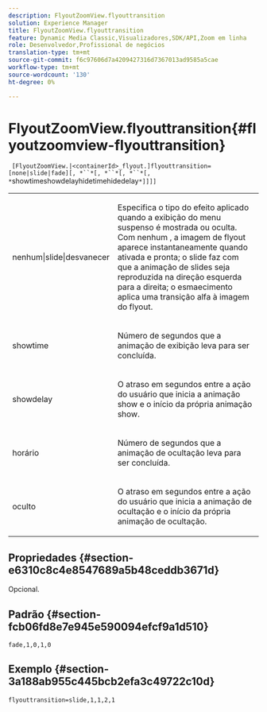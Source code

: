 ```yaml
---
description: FlyoutZoomView.flyouttransition
solution: Experience Manager
title: FlyoutZoomView.flyouttransition
feature: Dynamic Media Classic,Visualizadores,SDK/API,Zoom em linha
role: Desenvolvedor,Profissional de negócios
translation-type: tm+mt
source-git-commit: f6c97606d7a4209427316d7367013ad9585a5cae
workflow-type: tm+mt
source-wordcount: '130'
ht-degree: 0%

---
```



# FlyoutZoomView.flyouttransition{#flyoutzoomview-flyouttransition}

` [FlyoutZoomView.|<containerId>_flyout.]flyouttransition=[none|slide|fade][, *``*[, *``*[, *``*[, *`showtimeshowdelayhidetimehidedelay`*]]]]`

<table id="table_AB421835D2454ECD8AA40DBFADBAC65F"> 
 <tbody> 
  <tr> 
   <td colname="col1"> <p> <span class="codeph"> <span class="varname"> nenhum|slide|desvanecer  </span> </span> </p> </td> 
   <td colname="col2"> <p> Especifica o tipo do efeito aplicado quando a exibição do menu suspenso é mostrada ou oculta. Com <span class="codeph"> nenhum </span>, a imagem de flyout aparece instantaneamente quando ativada e pronta; <span class="codeph"> o slide </span> faz com que a animação de slides seja reproduzida na direção esquerda para a direita; <span class="codeph"> o esmaecimento </span> aplica uma transição alfa à imagem do flyout. </p> </td> 
  </tr> 
  <tr> 
   <td colname="col1"> <p> <span class="codeph"> <span class="varname"> showtime  </span> </span> </p> </td> 
   <td colname="col2"> <p> Número de segundos que a animação de exibição leva para ser concluída. </p> </td> 
  </tr> 
  <tr> 
   <td colname="col1"> <p> <span class="codeph"> <span class="varname"> showdelay  </span> </span> </p> </td> 
   <td colname="col2"> <p> O atraso em segundos entre a ação do usuário que inicia a animação show e o início da própria animação show. </p> </td> 
  </tr> 
  <tr> 
   <td colname="col1"> <p> <span class="codeph"> <span class="varname"> horário  </span> </span> </p> </td> 
   <td colname="col2"> <p> Número de segundos que a animação de ocultação leva para ser concluída. </p> </td> 
  </tr> 
  <tr> 
   <td colname="col1"> <p> <span class="codeph"> <span class="varname"> oculto  </span> </span> </p> </td> 
   <td colname="col2"> <p> O atraso em segundos entre a ação do usuário que inicia a animação de ocultação e o início da própria animação de ocultação. </p> </td> 
  </tr> 
 </tbody> 
</table>

## Propriedades {#section-e6310c8c4e8547689a5b48ceddb3671d}

Opcional.

## Padrão {#section-fcb06fd8e7e945e590094efcf9a1d510}

`fade,1,0,1,0`

## Exemplo {#section-3a188ab955c445bcb2efa3c49722c10d}

`flyouttransition=slide,1,1,2,1`
